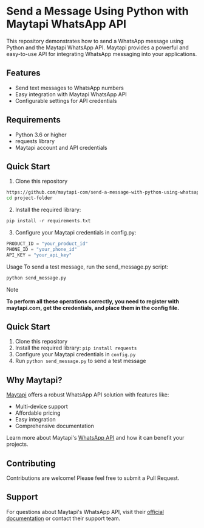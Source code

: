 # Send a Message Using Python with Maytapi WhatsApp API

This repository demonstrates how to send a WhatsApp message using Python and the Maytapi WhatsApp API. Maytapi provides a powerful and easy-to-use API for integrating WhatsApp messaging into your applications.

## Features

- Send text messages to WhatsApp numbers
- Easy integration with Maytapi WhatsApp API
- Configurable settings for API credentials

## Requirements

- Python 3.6 or higher
- requests library
- Maytapi account and API credentials

## Quick Start
1. Clone this repository
```bash
https://github.com/maytapi-com/send-a-message-with-python-using-whatsapp-api.git
cd project-folder
```
2. Install the required library:
```python
pip install -r requirements.txt
```
3. Configure your Maytapi credentials in config.py:
```python
PRODUCT_ID = "your_product_id"
PHONE_ID = "your_phone_id"
API_KEY = "your_api_key"
```
Usage
To send a test message, run the send_message.py script:
```python
python send_message.py
```

> [!NOTE]
> **To perform all these operations correctly, you need to register with maytapi.com, get the credentials, and place them in the config file.**


## Quick Start

1. Clone this repository
2. Install the required library: `pip install requests`
3. Configure your Maytapi credentials in `config.py`
4. Run `python send_message.py` to send a test message

## Why Maytapi?

[Maytapi](https://maytapi.com) offers a robust WhatsApp API solution with features like:

- Multi-device support
- Affordable pricing
- Easy integration
- Comprehensive documentation

Learn more about Maytapi's [WhatsApp API](https://maytapi.com) and how it can benefit your projects.

## Contributing

Contributions are welcome! Please feel free to submit a Pull Request.


## Support

For questions about Maytapi's WhatsApp API, visit their [official documentation](https://maytapi.com/whatsapp-api-documentation) or contact their support team.
